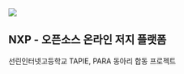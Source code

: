 <img src="https://github.com/user-attachments/assets/396d7799-129e-40e8-b0e3-3bb7a0ec1eec" />

## NXP - 오픈소스 온라인 저지 플랫폼
선린인터넷고등학교 TAPIE, PARA 동아리 합동 프로젝트
